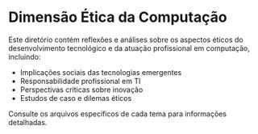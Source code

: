 # Dimensão Ética da Computação

Este diretório contém reflexões e análises sobre os aspectos éticos do desenvolvimento tecnológico e da atuação profissional em computação, incluindo:

- Implicações sociais das tecnologias emergentes
- Responsabilidade profissional em TI
- Perspectivas críticas sobre inovação
- Estudos de caso e dilemas éticos

Consulte os arquivos específicos de cada tema para informações detalhadas.
